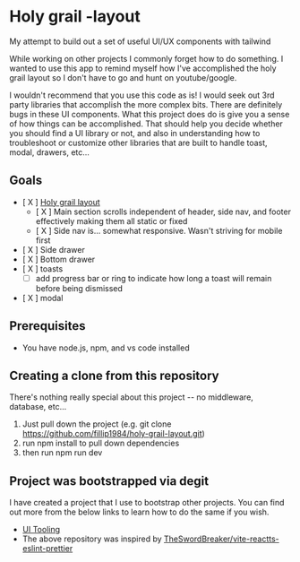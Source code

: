 # Holy grail -layout

My attempt to build out a set of useful UI/UX components with tailwind

While working on other projects I commonly forget how to do something. I wanted to use this app to remind myself how I've accomplished the holy grail layout so I don't have to go and hunt on youtube/google.

I wouldn't recommend that you use this code as is! I would seek out 3rd party libraries that accomplish the more complex bits. There are definitely bugs in these UI components. What this project does do is give you a sense of how things can be accomplished. That should help you decide whether you should find a UI library or not, and also in understanding how to troubleshoot or customize other libraries that are built to handle toast, modal, drawers, etc...

## Goals

- [ X ] [Holy grail layout](<https://en.wikipedia.org/wiki/Holy_grail_(web_design>)
  - [ X ] Main section scrolls independent of header, side nav, and footer effectively making them all static or fixed
  - [ X ] Side nav is... somewhat responsive. Wasn't striving for mobile first
- [ X ] Side drawer
- [ X ] Bottom drawer
- [ X ] toasts
  - [ ] add progress bar or ring to indicate how long a toast will remain before being dismissed
- [ X ] modal

## Prerequisites

- You have node.js, npm, and vs code installed

## Creating a clone from this repository

There's nothing really special about this project -- no middleware, database, etc...

1) Just pull down the project (e.g. git clone <https://github.com/fillip1984/holy-grail-layout.git>)
2) run npm install to pull down dependencies
3) then run npm run dev

## Project was bootstrapped via degit

I have created a project that I use to bootstrap other projects. You can find out more from the below links to learn how to do the same if you wish.

- [UI Tooling](<https://github.com/fillip1984/ui-tooling-2>)
- The above repository was inspired by [TheSwordBreaker/vite-reactts-eslint-prettier](https://raw.githubusercontent.com/TheSwordBreaker/vite-reactts-eslint-prettier/main/README.md)
